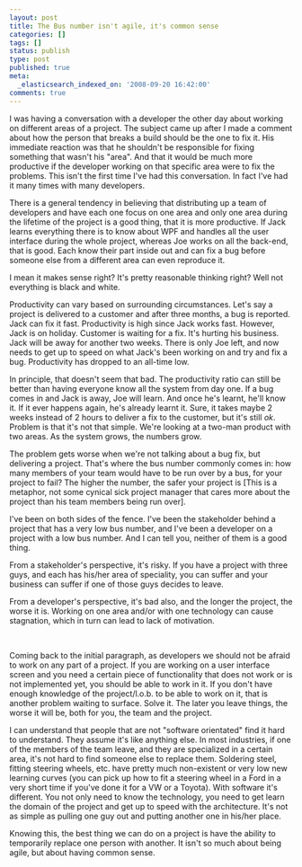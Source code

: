 ```yaml
---
layout: post
title: The Bus number isn't agile, it's common sense
categories: []
tags: []
status: publish
type: post
published: true
meta:
  _elasticsearch_indexed_on: '2008-09-20 16:42:00'
comments: true
---
```

<p>I was having a conversation with a developer the other day about working on different areas of a project. The subject came up after I made a comment about how the person that breaks a build should be the one to fix it. His immediate reaction was that he shouldn&#039;t be responsible for fixing something that wasn&#039;t his &quot;area&quot;. And that it would be much more productive if the developer working on that specific area were to fix the problems. This isn&#039;t the first time I&#039;ve had this conversation. In fact I&#039;ve had it many times with many developers. </p>  <p>There is a general tendency in believing that distributing up a team of developers and have each one focus on one area and only one area during the lifetime of the project is a good thing, that it is more productive. If Jack learns everything there is to know about WPF and handles all the user interface during the whole project, whereas Joe works on all the back-end, that is good. Each know their part inside out and can fix a bug before someone else from a different area can even reproduce it. </p>  <p>I mean it makes sense right? It&#039;s pretty reasonable thinking right? Well not everything is black and white.</p>  <p>Productivity can vary based on surrounding circumstances. Let&#039;s say a project is delivered to a customer and after three months, a bug is reported. Jack can fix it fast. Productivity is high since Jack works fast. However, Jack is on holiday. Customer is waiting for a fix. It&#039;s hurting his business. Jack will be away for another two weeks. There is only Joe left, and now needs to get up to speed on what Jack&#039;s been working on and try and fix a bug. Productivity has dropped to an all-time low. </p>  <p>In principle, that doesn&#039;t seem that bad. The productivity ratio can still be better than having everyone know all the system from day one. If a bug comes in and Jack is away, Joe will learn. And once he&#039;s learnt, he&#039;ll know it. If it ever happens again, he&#039;s already learnt it. Sure, it takes maybe 2 weeks instead of 2 hours to deliver a fix to the customer, but it&#039;s still <em>ok</em>. Problem is that it&#039;s not that simple. We&#039;re looking at a two-man product with two areas. As the system grows, the numbers grow. </p>  <p>The problem gets worse when we&#039;re not talking about a bug fix, but delivering a project. That&#039;s where the bus number commonly comes in: how many members of your team would have to be run over by a bus, for your project to fail? The higher the number, the safer your project is [This is a metaphor, not some cynical sick project manager that cares more about the project than his team members being run over]. </p>  <p>I&#039;ve been on both sides of the fence. I&#039;ve been the stakeholder behind a project that has a very low bus number, and I&#039;ve been a developer on a project with a low bus number. And I can tell you, neither of them is a good thing. </p>  <p>From a stakeholder&#039;s perspective, it&#039;s risky. If you have a project with three guys, and each has his/her area of speciality, you can suffer and your business can suffer if one of those guys decides to leave. </p>  <p>From a developer&#039;s perspective, it&#039;s bad also, and the longer the project, the worse it is. Working on one area and/or with one technology can cause stagnation, which in turn can lead to lack of motivation. </p>  <p>&nbsp;</p>  <p>Coming back to the initial paragraph, as developers we should not be afraid to work on any part of a project. If you are working on a user interface screen and you need a certain piece of functionality that does not work or is not implemented yet, you should be able to work in it. If you don&#039;t have enough knowledge of the project/l.o.b. to be able to work on it, that is another problem waiting to surface. Solve it. The later you leave things, the worse it will be, both for you, the team and the project. </p>  <p>I can understand that people that are not &quot;software orientated&quot; find it hard to understand. They assume it&#039;s like anything else. In most industries, if one of the members of the team leave, and they are specialized in a certain area, it&#039;s not hard to find someone else to replace them. Soldering steel, fitting steering wheels, etc. have pretty much non-existent or very low new learning curves (you can pick up how to fit a steering wheel in a Ford in a very short time if you&#039;ve done it for a VW or a Toyota). With software it&#039;s different. You not only need to know the technology, you need to get learn the domain of the project and get up to speed with the architecture. It&#039;s not as simple as pulling one guy out and putting another one in his/her place. </p>  <p>Knowing this, the best thing we can do on a project is have the ability to temporarily replace one person with another. It isn&#039;t so much about being agile, but about having common sense.</p><p>&nbsp;</p><p>&nbsp;</p>

